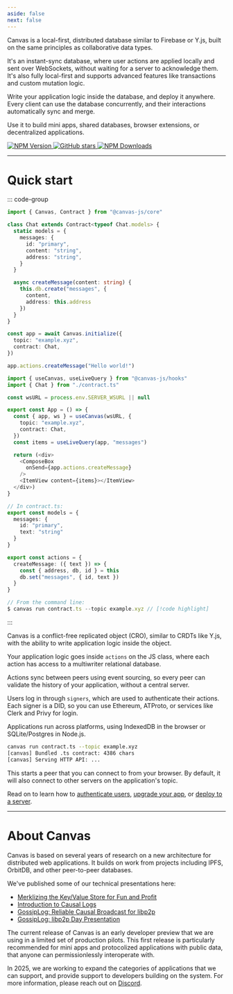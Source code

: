 ```yaml
---
aside: false
next: false
---
```


<div :class="$style.main">

<HeroRow text="Embedded instant database for modular applications" :image="{ light: '/graphic_jellyfish_dark.png', dark: '/graphic_jellyfish.png' }" />

<div :class="$style.mainInner">

Canvas is a local-first, distributed database similar to Firebase or
Y.js, built on the same principles as collaborative data types.

It's an instant-sync database, where user actions are applied locally and
sent over WebSockets, without waiting for a server to acknowledge them.
It's also fully local-first and supports advanced features like transactions
and custom mutation logic.

Write your application logic inside the database, and deploy it
anywhere. Every client can use the database concurrently, and their
interactions automatically sync and merge.

Use it to build mini apps, shared databases, browser extensions, or
decentralized applications.

</div>

<FeatureTags :features="[
  {
    text: 'Cross-platform',
    tooltip: 'Works in the browser, in Node.js, or in React Native',
    iconName: 'mobile'
  },
  {
    text: 'Cross-database',
    tooltip: 'Uses SQLite, Postgres, or IndexedDB as the backing data store',
    iconName: 'database'
  },
  {
    text: 'Realtime',
    tooltip: 'Instant-sync via libp2p WebSockets',
    iconName: 'activity'
  },
  {
    text: 'React hooks',
    tooltip: 'React hooks for live apps & database queries',
    iconName: 'compare'
  },
  {
    text: 'Transactions',
    tooltip: 'Transactional logic inside your database',
    iconName: 'atom'
  },
  {
    text: 'Management UI',
    tooltip: 'Edit your application through a database management interface',
    iconName: 'apps',
  },
  {
    text: 'MIT Licensed',
    tooltip: 'Open source, minimal vendor lock-in',
    iconName: 'crown',
  },
  {
    text: 'Embedded CRDTs',
    tooltip: 'Soon: Multiplayer editing using embedded CRDTs',
    iconName: 'guide',
    disabled: true,
  },
  {
    text: 'Private Data',
    tooltip: 'Soon: Native end-to-end encrypted data',
    iconName: 'lock',
    disabled: true
  },
  {
    text: 'Email Login',
    tooltip: 'Soon: Login optimized for usability and accessibility',
    iconName: 'lock',
    disabled: true
  },
]" />

</div>

<div :class="$style.partial">

<EmailForm />

</div>

<div :class="$style.badges">
<a href="https://github.com/canvasxyz/canvas" target="_blank">

![NPM Version](https://img.shields.io/npm/v/%40canvas-js%2Fcore)
![GitHub stars](https://img.shields.io/github/stars/canvasxyz/canvas?style=flat)
![NPM Downloads](https://img.shields.io/npm/dm/%40canvas-js%2Fcore)

</a>
</div>

---

<div :class="$style.sectionHeaderCol">

# Quick start

</div>

<div :class="$style.flex">
  <div :class="$style.colRight">

::: code-group

```ts [Class Contract]
import { Canvas, Contract } from "@canvas-js/core"

class Chat extends Contract<typeof Chat.models> {
  static models = {
    messages: {
      id: "primary",
      content: "string",
      address: "string",
    }
  }

  async createMessage(content: string) {
    this.db.create("messages", {
      content,
      address: this.address
    })
  }
}

const app = await Canvas.initialize({
  topic: "example.xyz",
  contract: Chat,
})

app.actions.createMessage("Hello world!")
```

```ts [React]
import { useCanvas, useLiveQuery } from "@canvas-js/hooks"
import { Chat } from "./contract.ts"

const wsURL = process.env.SERVER_WSURL || null

export const App = () => {
  const { app, ws } = useCanvas(wsURL, {
    topic: "example.xyz",
    contract: Chat,
  })
  const items = useLiveQuery(app, "messages")

  return (<div>
    <ComposeBox
      onSend={app.actions.createMessage}
    />
    <ItemView content={items}></ItemView>
  </div>)
}
```

```ts [CLI]
// In contract.ts:
export const models = {
  messages: {
    id: "primary",
    text: "string"
  }
}

export const actions = {
  createMessage: ({ text }) => {
    const { address, db, id } = this
    db.set("messages", { id, text })
  }
}

// From the command line:
$ canvas run contract.ts --topic example.xyz // [!code highlight]
```

:::

<CodeGroupOpener /> <!-- needed for production build -->

  </div>
  <div :class="$style.colLeft">

Canvas is a conflict-free replicated object (CRO), similar to CRDTs like Y.js, with the ability to write application logic inside the object.

Your application logic goes inside `actions` on the JS class, where each action has access to a multiwriter relational database.

Actions sync between peers using event sourcing, so every peer can validate the history of your application, without a central server.

Users log in through `signers`, which are used to authenticate their actions. Each signer is a DID, so you can use Ethereum, ATProto, or services like Clerk and Privy for login.

Applications run across platforms, using IndexedDB in the browser or SQLite/Postgres in Node.js.

```sh
canvas run contract.ts --topic example.xyz
[canvas] Bundled .ts contract: 4386 chars
[canvas] Serving HTTP API: ...
```

This starts a peer that you can connect to from your browser. By
default, it will also connect to other servers on the
application's topic.

Read on to learn how to [authenticate users](/4-identities-auth),
[upgrade your app](/6-deploying), or [deploy to a
server](/7-upgrading).

  </div>
</div>

---

<div :class="$style.end">

<div :class="$style.sectionHeader">

# About Canvas

</div>

Canvas is based on several years of research on a new architecture for
distributed web applications. It builds on work from projects including IPFS,
OrbitDB, and other peer-to-peer databases.

We've published some of our technical presentations here:

- [Merklizing the Key/Value Store for Fun and Profit](https://joelgustafson.com/posts/2023-05-04/merklizing-the-key-value-store-for-fun-and-profit)
- [Introduction to Causal Logs](https://joelgustafson.com/posts/2024-09-30/introduction-to-causal-logs)
- [GossipLog: Reliable Causal Broadcast for libp2p](https://joelgustafson.com/posts/2024-09-30/gossiplog-reliable-causal-broadcast-for-libp2p)
- [GossipLog: libp2p Day Presentation](https://www.youtube.com/watch?v=X8nAdx1G-Cs)

The current release of Canvas is an early developer preview that we
are using in a limited set of production pilots. This first release is
particularly recommended for mini apps and protocolized
applications with public data, that anyone can permissionlessly
interoperate with.

In 2025, we are working to expand the categories of applications that
we can support, and provide support to developers building on the system.
For more information, please reach out on [Discord](https://discord.gg/EjczssxKpR).

</div>

<HomepageFooter />

<style module>
.main p[class="text"],
.main a[class="tagline"],
.sectionHeader h1,
.sectionHeaderCol h1 { font-family: "Space Grotesk"; }

.main, .partial { max-width: 520px; }
.mainInner { max-width: 520px; } /* make room for jellyfish */
@media (max-width: 960px) {
  .main, .partial { margin: 0 auto; }
  .mainInner { max-width: none; }
}

.sectionHeaderCol { margin: 2.5rem 0 0.7rem; }
.sectionHeader { margin: 2.5rem 0 1.3rem; }

.badges {
  margin: 0 auto;
}
.badges p {
  display: flex;
  flex-direction: row;
  transform: scale(1.04);
  transform-origin: left center;
  margin-bottom: 2rem;
  justify-content: center;
}
.badges p img { height: 140%; margin-right: 6px; }
@media (min-width: 960px) {
  .badges p { justify-content: left; }
}

.flex div[class*="vp-adaptive-theme"] { font-size: 98%; }
.colLeft div[class*="vp-adaptive-theme"] { font-size: 96%; }

.flex { display: flex; flex-direction: row-reverse; padding-bottom: 10px;}
.colLeft { width: 49%; padding-right: 33px; padding-top: 0px; }
.colLeft hr { margin: 1.75rem 0; }
.colRight { width: 51%; }
.colLeft div[class*="vp-adaptive-theme"] { margin: 1.33rem 0 1.32rem !important; }

@media (max-width: 640px) {
  .flex { display: block; padding-top: 1px; }
  .colLeft { width: 100%; padding-right: 0; }
  .colRight { width: 100%; }
}

.end {
  margin: 40px 0;
  max-width: 600px;
}
</style>
